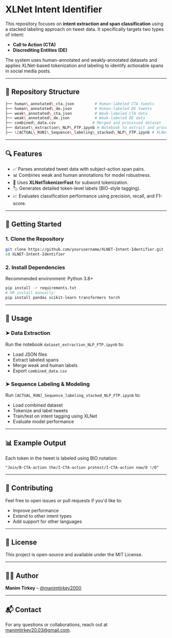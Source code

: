 
# XLNet Intent Identifier

This repository focuses on **intent extraction and span classification** using a stacked labeling approach on tweet data. It specifically targets two types of intent:
- **Call to Action (CTA)**
- **Discrediting Entities (DE)**

The system uses human-annotated and weakly-annotated datasets and applies XLNet-based tokenization and labeling to identify actionable spans in social media posts.

---

## 📂 Repository Structure

```bash
├── human\_annotated\_cta.json         # Human-labeled CTA tweets
├── human\_annotated\_de.json          # Human-labeled DE tweets
├── weak\_annotated\_cta.json          # Weak-labeled CTA data
├── weak\_annotated\_de.json           # Weak-labeled DE data
├── combined\_data.csv                # Merged and processed dataset
├── dataset\_extraction\_NLP\_FTP.ipynb # Notebook to extract and process data
├── \[ACTUAL\_RUN]\_Sequence\_labeling\_stacked\_NLP\_FTP.ipynb # XLNet labeling and training
```

---

## 🔍 Features

- ✅ Parses annotated tweet data with subject-action span pairs.
- 📊 Combines weak and human annotations for model robustness.
- 🧠 Uses **XLNetTokenizerFast** for subword tokenization.
- 🏷️ Generates detailed token-level labels (BIO-style tagging).
- 📈 Evaluates classification performance using precision, recall, and F1-score.

---

## 🚀 Getting Started

### 1. Clone the Repository

```bash
git clone https://github.com/yourusername/XLNET-Intent-Identifier.git
cd XLNET-Intent-Identifier
````

### 2. Install Dependencies

Recommended environment: Python 3.8+

```bash
pip install -r requirements.txt
# OR install manually:
pip install pandas scikit-learn transformers torch
```

---

## 📘 Usage

### ➤ Data Extraction

Run the notebook `dataset_extraction_NLP_FTP.ipynb` to:

* Load JSON files
* Extract labeled spans
* Merge weak and human labels
* Export `combined_data.csv`

### ➤ Sequence Labeling & Modeling

Run `[ACTUAL_RUN]_Sequence_labeling_stacked_NLP_FTP.ipynb` to:

* Load combined dataset
* Tokenize and label tweets
* Train/test on intent tagging using XLNet
* Evaluate model performance

---

## 📊 Example Output

Each token in the tweet is labeled using BIO notation:

```
"Join/B-CTA-action the/I-CTA-action protest/I-CTA-action now/O !/O"
```

---

## 🤝 Contributing

Feel free to open issues or pull requests if you'd like to:

* Improve performance
* Extend to other intent types
* Add support for other languages

---

## 📄 License

This project is open-source and available under the MIT License.

---

## 👨‍💻 Author

**Manim Tirkey** – [@manimtirkey2000](https://github.com/manimtirkey2000)

---

## 📬 Contact

For any questions or collaborations, reach out at [manimtirkey20.03@gmail.com](mailto:manimtirkey20.03@gmail.com).

```
